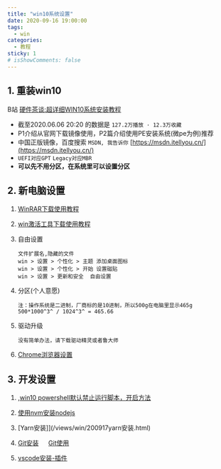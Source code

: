 ```yaml
---
title: "win10系统设置"
date: 2020-09-16 19:00:00
tags:
  - win
categories:
  - 教程
sticky: 1
# isShowComments: false
---
```


## 1. 重装win10
B站 [硬件茶谈:超详细WIN10系统安装教程](https://www.bilibili.com/video/BV1DJ411D79y) 
* 截至2020.06.06 20:20 的数据是 `127.2万播放 · 12.3万收藏`
* P1介绍从官网下载镜像使用，P2篇介绍使用PE安装系统(微pe为例)推荐
* 中国正版镜像，百度搜索 `MSDN, 我告诉你` [https://msdn.itellyou.cn/](https://msdn.itellyou.cn/)
* `UEFI对应GPT` `Legacy对应MBR`
* **可以先不用分区，在系统里可以设置分区**

## 2. 新电脑设置

1. [WinRAR下载使用教程](/views/normal/200916winrar.html) 
2. [win激活工具下载使用教程](/views/win/200916win激活.html)
3. 自由设置
    ```
    文件扩展名,隐藏的文件
    win > 设置 > 个性化 > 主题 添加桌面图标
    win > 设置 > 个性化 > 开始 设置磁贴
    win > 设置 > 更新和安全  自由设置
    ```
4. 分区(个人意愿)
    ```
    注：操作系统是二进制，厂商标的是10进制，所以500g在电脑里显示465g
    500*1000^3^ / 1024^3^ = 465.66
    ```

5. 驱动升级
	```
	没有简单办法，请下载驱动精灵或者鲁大师
	```
6. [Chrome浏览器设置](/views/win/200916chrome.html)
## 3. 开发设置
1. ,[win10 powershell默认禁止运行脚本，开启方法](https://www.cnblogs.com/YMaster/p/11809629.html)
2. [使用nvm安装nodejs](/views/win/200917nvm安装nodejs.html)
3. [Yarn安装]](/views/win/200917yarn安装.html)
4. [Git安装](/views/win/200915git安装.html) &emsp; [Git使用](/views/win/200915git使用命令.html)

5. [vscode安装-插件](/views/win/200916Vscode安装.html)



